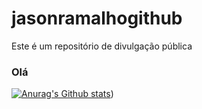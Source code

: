 # jasonramalhogithub
Este é um repositório de divulgação pública
### Olá 
[![Anurag's Github stats](https://github-readme-stats.vercel.app/api?username=jasonrn36show_icons=true)](https://github.com/anuraghazra/github-readme-stats))
